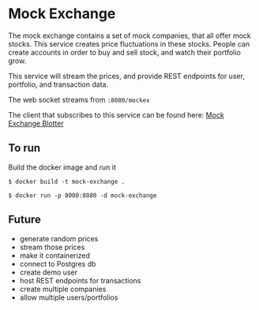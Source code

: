 # Mock Exchange

The mock exchange contains a set of mock companies, that all offer mock stocks. This service creates price fluctuations in these stocks. People can create accounts in order to buy and sell stock, and watch their portfolio grow. 

This service will stream the prices, and provide REST endpoints for user, portfolio, and transaction data.

The web socket streams from `:8080/mockex`

The client that subscribes to this service can be found here: [Mock Exchange Blotter](https://git.csnzoo.com/mduguay/mockex-blotter)

## To run

Build the docker image and run it

`$ docker build -t mock-exchange .`

`$ docker run -p 8000:8080 -d mock-exchange`

## Future

- generate random prices
- stream those prices
- make it containerized
- connect to Postgres db
- create demo user
- host REST endpoints for transactions
- create multiple companies
- allow multiple users/portfolios
